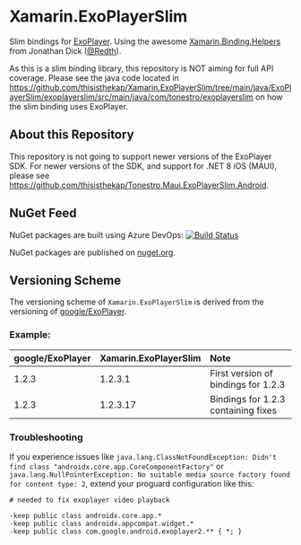 # Xamarin.ExoPlayerSlim

Slim bindings for [ExoPlayer](https://github.com/google/ExoPlayer). Using the awesome [Xamarin.Binding.Helpers](https://github.com/Redth/Xamarin.Binding.Helpers) from Jonathan Dick ([@Redth](https://github.com/Redth)).

As this is a slim binding library, this repository is NOT aiming for full API coverage. Please see the java code located in https://github.com/thisisthekap/Xamarin.ExoPlayerSlim/tree/main/java/ExoPlayerSlim/exoplayerslim/src/main/java/com/tonestro/exoplayerslim on how the slim binding uses ExoPlayer.

## About this Repository

This repository is not going to support newer versions of the ExoPlayer SDK. For newer versions of the SDK, and support for .NET 8 iOS (MAUI), please see https://github.com/thisisthekap/Tonestro.Maui.ExoPlayerSlim.Android.

## NuGet Feed

NuGet packages are built using Azure DevOps: [![Build Status](https://funmusic.visualstudio.com/Xamarin%20ExoPlayerSlim/_apis/build/status/Xamarin.ExoPlayerSlim%20public?branchName=refs%2Ftags%2Frelease-bindings-v2.14.0.15)](https://funmusic.visualstudio.com/Xamarin%20ExoPlayerSlim/_build/latest?definitionId=170&branchName=refs%2Ftags%2Frelease-bindings-v2.14.0.15)

NuGet packages are published on [nuget.org](https://www.nuget.org/packages/Xamarin.ExoPlayerSlim/).

## Versioning Scheme

The versioning scheme of `Xamarin.ExoPlayerSlim` is derived from the versioning of [google/ExoPlayer](https://github.com/google/ExoPlayer).

### Example:

| google/ExoPlayer | Xamarin.ExoPlayerSlim | Note |
|:--|:--|:--|
| 1.2.3 | 1.2.3.1 | First version of bindings for 1.2.3 |
| 1.2.3 | 1.2.3.17 | Bindings for 1.2.3 containing fixes |

### Troubleshooting

If you experience issues like `java.lang.ClassNotFoundException: Didn't find class "androidx.core.app.CoreComponentFactory"` or `java.lang.NullPointerException: No suitable media source factory found for content type: 2`, extend your proguard configuration like this:

```
# needed to fix exoplayer video playback

-keep public class androidx.core.app.*
-keep public class androidx.appcompat.widget.*
-keep public class com.google.android.exoplayer2.** { *; }
```
